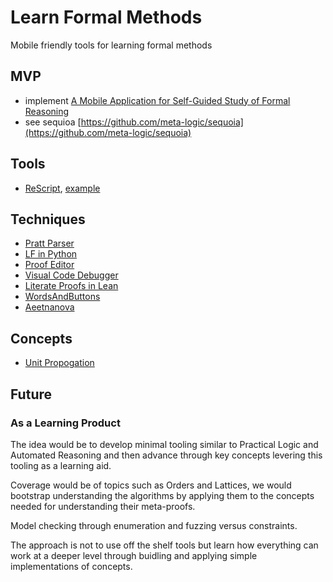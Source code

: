 # Learn Formal Methods

Mobile friendly tools for learning formal methods

## MVP

* implement [A Mobile Application for Self-Guided Study of Formal Reasoning](https://arxiv.org/pdf/2002.12553.pdf)
* see sequioa [https://github.com/meta-logic/sequoia](https://github.com/meta-logic/sequoia)

## Tools

* [ReScript](https://rescript-lang.org/), [example](https://github.com/paulshen/nook-exchange)

## Techniques

* [Pratt Parser](https://engineering.desmos.com/articles/pratt-parser/)
* [LF in Python](https://github.com/jon-jacky/FLiP)
* [Proof Editor](https://proofs.openlogicproject.org/)
* [Visual Code Debugger](https://github.com/hediet/vscode-debug-visualizer)
* [Literate Proofs in Lean](http://wwwf.imperial.ac.uk/~buzzard/docs/lean/sandwich.html)
* [WordsAndButtons](http://wordsandbuttons.online/)
* [Aeetnanova](http://aetnanova.units.it/intro.html)

## Concepts

* [Unit Propogation](https://en.wikipedia.org/wiki/Unit_propagation)

## Future

### As a Learning Product

The idea would be to develop minimal tooling similar to Practical Logic and Automated Reasoning and then advance through key concepts levering this tooling as a learning aid.

Coverage would be of topics such as Orders and Lattices, we would bootstrap understanding the algorithms by applying them to the concepts needed for understanding their meta-proofs.

Model checking through enumeration and fuzzing versus constraints.

The approach is not to use off the shelf tools but learn how everything can work at a deeper level through buidling and applying simple implementations of concepts.
